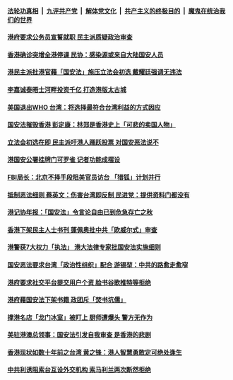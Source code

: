 

####  [法轮功真相](../../../../basic/blob/master/README.md?t=07102331) &nbsp;|&nbsp; [九评共产党](../../../../9ping.md/blob/master/README.md?t=07102331) &nbsp;|&nbsp; [解体党文化](../../../../jtdwh.md/blob/master/README.md?t=07102331)  &nbsp;|&nbsp; [共产主义的终极目的](../../../../gczydzjmd.md/blob/master/README.md?t=07102331) &nbsp;|&nbsp; [魔鬼在统治我们的世界](../../../../mgztzwmdsj.md/blob/master/README.md?t=07102331) 

#### [港府要求公务员宣誓就职 民主派质疑政治审查](../pages/soh55/399550.md?t=07102331) 
#### [香港确诊突增全港停课 民协：感染源或来自大陆国安人员](../pages/soh55/399403.md?t=07102331) 
#### [港民主派批港官藉「国安法」施压立法会初选 戴耀廷强调无违法](../pages/soh55/399088.md?t=07102331) 
#### [李嘉诚泰晤士河畔投资千亿 打造港版太古城](../pages/soh55/398983.md?t=07102331) 
#### [美国退出WHO  台湾：将选择最符合台湾利益的方式因应](../pages/soh55/398857.md?t=07102331) 
#### [国安法摧毁香港 彭定康：林郑是香港史上「可悲的卖国人物」](../pages/soh55/398950.md?t=07102331) 
#### [立法会初选在即 民主派吁港人踊跃投票 对国安恶法说不](../pages/soh55/398716.md?t=07102331) 
#### [港国安公署挂牌门可罗雀 记者功能成摆设](../pages/soh55/398614.md?t=07102331) 
#### [FBI局长：北京不择手段阻美官员访台 「猎狐」计划并行](../pages/soh55/398542.md?t=07102331) 
#### [抵制恶法细则 蔡英文：伤害台湾即反制 民进党：提供资料门都没有](../pages/soh55/398569.md?t=07102331) 
#### [港记协年报：「国安法」令言论自由已到危急存亡之秋](../pages/soh55/398368.md?t=07102331) 
#### [香港下架民主人士书刊 蓬佩奥批中共「欧威尔式」审查](../pages/soh55/398236.md?t=07102331) 
#### [港警获7大权力「执法」 港大法律专家批国安法实施细则 ](../pages/soh55/398227.md?t=07102331) 
#### [国安恶法要求台湾「政治性组织」配合  游锡堃：中共的路愈走愈窄](../pages/soh55/398173.md?t=07102331) 
#### [港府要求社交平台提交用户个资 脸书谷歌推特等拒绝](../pages/soh55/398188.md?t=07102331) 
#### [港府藉国安法下架书籍 政团斥「焚书坑儒」](../pages/soh55/397954.md?t=07102331) 
#### [撑港名店「龙门冰室」被盯上 厨师遭爆头 警方无作为](../pages/soh55/397882.md?t=07102331) 
#### [美驻港澳总领事：国安法引发自我审查 是香港的悲剧](../pages/soh55/397861.md?t=07102331) 
#### [香港现状如数十年前之台湾 黄之锋：港人智慧勇敢定可绝处逢生](../pages/soh55/397789.md?t=07102331) 
#### [中共利诱阻索台互设外交机构 索马利兰两次断然拒绝](../pages/soh55/397756.md?t=07102331) 
